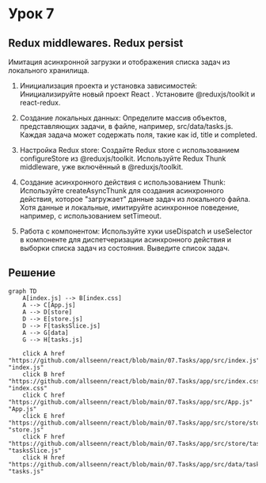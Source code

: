 # Урок 7

## Redux middlewares. Redux persist

Имитация асинхронной загрузки и отображения списка задач из локального хранилища.

1. Инициализация проекта и установка зависимостей: Инициализируйте новый проект React . Установите @reduxjs/toolkit и react-redux.

2. Создание локальных данных: Определите массив объектов, представляющих задачи, в файле, например, src/data/tasks.js. Каждая задача может содержать поля, такие как id, title и completed.

3. Настройка Redux store: Создайте Redux store с использованием configureStore из @reduxjs/toolkit. Используйте Redux Thunk middleware, уже включённый в @reduxjs/toolkit.

4. Создание асинхронного действия с использованием Thunk: Используйте createAsyncThunk для создания асинхронного действия, которое "загружает" данные задач из локального файла. Хотя данные и локальные, имитируйте асинхронное поведение, например, с использованием setTimeout.

5. Работа с компонентом: Используйте хуки useDispatch и useSelector в компоненте для диспетчеризации асинхронного действия и выборки списка задач из состояния. Выведите список задач.

## Решение

```mermaid
graph TD
    A[index.js] --> B[index.css]
    A --> C[App.js]
    A --> D[store]
    D --> E[store.js]
    D --> F[tasksSlice.js]
    A --> G[data]
    G --> H[tasks.js]

    click A href "https://github.com/allseenn/react/blob/main/07.Tasks/app/src/index.js" "index.js"
    click B href "https://github.com/allseenn/react/blob/main/07.Tasks/app/src/index.css" "index.css"
    click C href "https://github.com/allseenn/react/blob/main/07.Tasks/app/src/App.js" "App.js"
    click E href "https://github.com/allseenn/react/blob/main/07.Tasks/app/src/store/store.js" "store.js"
    click F href "https://github.com/allseenn/react/blob/main/07.Tasks/app/src/store/tasksSlice.js" "tasksSlice.js"
    click H href "https://github.com/allseenn/react/blob/main/07.Tasks/app/src/data/tasks.js" "tasks.js"
```

